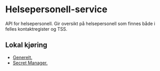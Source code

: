 # Helsepersonell-service
API for helsepersonell. Gir oversikt på helsepersonell som finnes både i felles kontaktregister og TSS. 

## Lokal kjøring
* [Generelt.](../../docs/modules/ROOT/pages/local/local_general.adoc)
* [Secret Manager.](../../docs/modules/ROOT/pages/local/local_secretmanager.adoc)